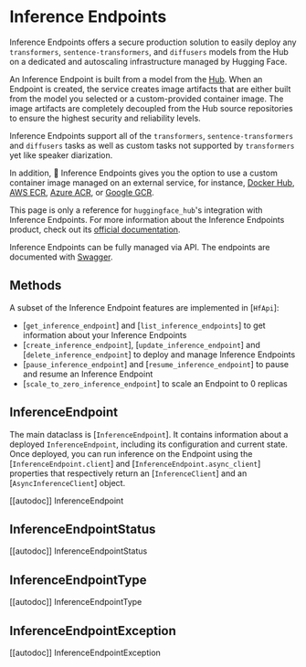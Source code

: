 # Inference Endpoints

Inference Endpoints offers a secure production solution to easily deploy any `transformers`, `sentence-transformers`, and `diffusers` models from the Hub on a dedicated and autoscaling infrastructure managed by Hugging Face.

An Inference Endpoint is built from a model from the [Hub](https://huggingface.co/models). When an Endpoint is created, the service creates image artifacts that are either built from the model you selected or a custom-provided container image. The image artifacts are completely decoupled from the Hub source repositories to ensure the highest security and reliability levels.

Inference Endpoints support all of the `transformers`, `sentence-transformers` and `diffusers` tasks as well as custom tasks not supported by `transformers` yet like speaker diarization.

In addition, 🤗 Inference Endpoints gives you the option to use a custom container image managed on an external service, for instance, [Docker Hub](https://hub.docker.com/), [AWS ECR](https://aws.amazon.com/fr/ecr/?nc1=h_ls), [Azure ACR](https://azure.microsoft.com/de-de/products/container-registry/), or [Google GCR](https://cloud.google.com/artifact-registry?hl=de).

<Tip>

This page is only a reference for `huggingface_hub`'s integration with Inference Endpoints. For more information about the Inference Endpoints product, check out its [official documentation](https://huggingface.co/docs/inference-endpoints/index).

</Tip>

Inference Endpoints can be fully managed via API. The endpoints are documented with [Swagger](https://api.endpoints.huggingface.cloud/).

## Methods

A subset of the Inference Endpoint features are implemented in [`HfApi`]:

- [`get_inference_endpoint`] and [`list_inference_endpoints`] to get information about your Inference Endpoints
- [`create_inference_endpoint`], [`update_inference_endpoint`] and [`delete_inference_endpoint`] to deploy and manage Inference Endpoints
- [`pause_inference_endpoint`] and [`resume_inference_endpoint`] to pause and resume an Inference Endpoint
- [`scale_to_zero_inference_endpoint`] to scale an Endpoint to 0 replicas

## InferenceEndpoint

The main dataclass is [`InferenceEndpoint`]. It contains information about a deployed `InferenceEndpoint`, including its configuration and current state. Once deployed, you can run inference on the Endpoint using the  [`InferenceEndpoint.client`] and [`InferenceEndpoint.async_client`] properties that respectively return an [`InferenceClient`] and an [`AsyncInferenceClient`] object.

[[autodoc]] InferenceEndpoint

## InferenceEndpointStatus

[[autodoc]] InferenceEndpointStatus

## InferenceEndpointType

[[autodoc]] InferenceEndpointType

## InferenceEndpointException

[[autodoc]] InferenceEndpointException